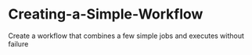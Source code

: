 # Creating-a-Simple-Workflow
Create a workflow that combines a few simple jobs and executes without failure
